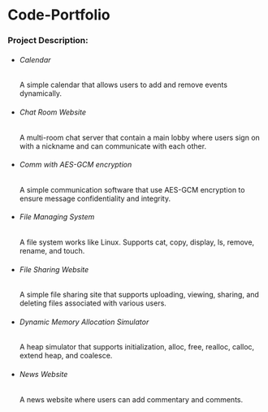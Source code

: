 # Code-Portfolio
### Project Description:

- ###### Calendar

  A simple calendar that allows users to add and remove events dynamically.

- ###### Chat Room Website

  A multi-room chat server that contain a main lobby where users sign on with a nickname and can communicate with each other.

- ###### Comm with AES-GCM encryption

  A simple communication software that use AES-GCM encryption to ensure message confidentiality and integrity.

- ###### File Managing System

  A file system works like Linux. Supports cat, copy, display, ls, remove, rename, and touch.

- ###### File Sharing Website

  A simple file sharing site that supports uploading, viewing, sharing, and deleting files associated with various users. 

- ###### Dynamic Memory Allocation Simulator

  A heap simulator that supports initialization, alloc, free, realloc, calloc, extend heap, and coalesce.

- ###### News Website

  A news website where users can add commentary and comments.

